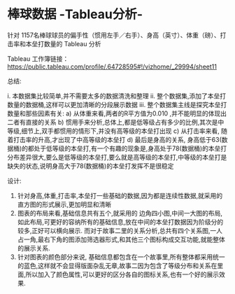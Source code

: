# 棒球数据 -Tableau分析-
针对 1157名棒球球员的偏手性（惯用左手／右手）、身高（英寸）、体重（磅）、打击率和本垒打数量的 Tableau 分析

Tableau 工作簿链接：https://public.tableau.com/profile/.64728595#!/vizhome/_29994/sheet11

总结:

i.	本数据集比较简单,并不需要太多的数据清洗和整理
ii.	整个数据集,添加了本垒打数量的数据桶,这样可以更加清晰的分段展示数据
iii.	整个数据集主线是探究本垒打数量和那些因素有关:
a)	从体重来看,两者的R平方值为0.010 ,并不能明显的体现出二者有直接的关系
b)	惯用手来分析,总体上,都是低等级占有多少的比例,其次是中等级,细节上,双手都惯用的情形下,并没有高等级的本垒打出现
c)	从打击率来看, 随着打击率的升高,才出现了中高等级的本垒打
d)	最后是身高的关系, 身高低于63(数据桶)的都处于低等级的本垒打,有一个有趣的现象是,身高处于78(数据桶)的本垒打分布差异很大,要么是低等级的本垒打,要么就是高等级的本垒打,中等级的本垒打是缺失的状态,说明身高大于78(数据桶)的本垒打发挥不是很稳定

设计:
1.	针对身高,体重,打击率,本垒打一些基础的数据,因为都是连续性数据,就采用的直方图的形式展示,更加明显和清晰
2.	图表的布局来看,基础信息共有五个,就采用的 边角四小图,中间一大图的布局,如此布局,可更好的容纳所有的基础信息,放在中间的本垒打数据因为阶级分的较多,正好可以横向展示. 而对于故事二里的关系分析,总共有四个关系图,一人占一角,最右下角的图添加筛选器形式,和其他三个图标构成交互功能,就能整体的展示关系.
3.	针对图表的颜色部分来说, 基础信息都包含在一个故事里,所有整体都采用统一的蓝色,这样就不会显得版面杂乱无章,故事二因为包含了等级分布和关系在里面,所以加入了颜色属性,可以更好的区分各自的图标关系,也有一个好的展示效果.
